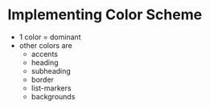 # Implementing Color Scheme

- 1 color = dominant
- other colors are
    - accents
    - heading
    - subheading
    - border
    - list-markers
    - backgrounds
